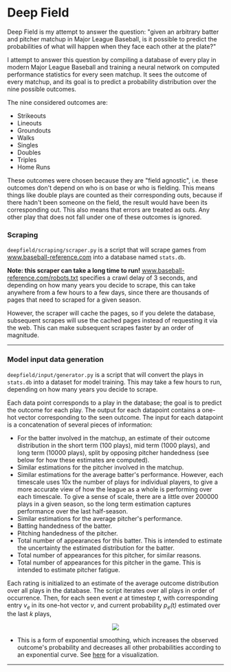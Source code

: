 # Deep Field
Deep Field is my attempt to answer the question: "given an arbitrary batter and pitcher matchup in Major League Baseball, is it possible to predict the probabilities of what will happen when they face each other at the plate?"

I attempt to answer this question by compiling a database of every play in modern Major League Baseball and training a neural network on computed performance statistics for every seen matchup. It sees the outcome of every matchup, and its goal is to predict a probability distribution over the nine possible outcomes.

The nine considered outcomes are:
* Strikeouts
* Lineouts
* Groundouts
* Walks
* Singles
* Doubles
* Triples
* Home Runs

These outcomes were chosen because they are "field agnostic", i.e. these outcomes don't depend on who is on base or who is fielding. This means things like double plays are counted as their corresponding outs, because if there hadn't been someone on the field, the result would have been its corresponding out. This also means that errors are treated as outs. Any other play that does not fall under one of these outcomes is ignored.

### Scraping
`deepfield/scraping/scraper.py` is a script that will scrape games from www.baseball-reference.com into a database named `stats.db`.

**Note: this scraper can take a long time to run!** www.baseball-reference.com/robots.txt specifies a crawl delay of 3 seconds, and depending on how many years you decide to scrape, this can take anywhere from a few hours to a few days, since there are thousands of pages that need to scraped for a given season.

However, the scraper will cache the pages, so if you delete the database, subsequent scrapes will use the cached pages instead of requesting it via the web. This can make subsequent scrapes faster by an order of magnitude.
___
### Model input data generation
`deepfield/input/generator.py` is a script that will convert the plays in `stats.db` into a dataset for model training. This may take a few hours to run, depending on how many years you decide to scrape.

Each data point corresponds to a play in the database; the goal is to predict the outcome for each play. The output for each datapoint contains a one-hot vector corresponding to the seen outcome. The input for each datapoint is a concatenation of several pieces of information:

* For the batter involved in the matchup, an estimate of their outcome distribution in the short term (100 plays), mid term (1000 plays), and long term (10000 plays), split by opposing pitcher handedness (see below for how these estimates are computed).
* Similar estimations for the pitcher involved in the matchup.
* Similar estimations for the average batter's performance. However, each timescale uses 10x the number of plays for individual players, to give a more accurate view of how the league as a whole is performing over each timescale. To give a sense of scale, there are a little over 200000 plays in a given season, so the long term estimation captures performance over the last half-season.
* Similar estimations for the average pitcher's performance.
* Batting handedness of the batter.
* Pitching handedness of the pitcher.
* Total number of appearances for this batter. This is intended to estimate the uncertainty the estimated distribution for the batter.
* Total number of appearances for this pitcher, for similar reasons.
* Total number of appearances for this pitcher in the game. This is intended to estimate pitcher fatigue.

Each rating is initialized to an estimate of the average outcome distribution over all plays in the database. The script iterates over all plays in order of occurrence. Then, for each seen event *e* at timestep *t*, with corresponding entry *v<sub>e</sub>* in its one-hot vector *v*, and current probability *p<sub>e</sub>(t)* estimated over the last *k* plays,

<p align="center">
    <img src="https://latex.codecogs.com/svg.latex?p_e(t%2B1)%3D\left\{\begin{array}{ll}1-e^{\ln(1-p_e(t))-\frac{1}{k}}%20%26\quad%20v_e%3D1%20\\e^{\ln(p_e(t))-\frac{1}{k}}%26\quad%20v_e%3D0\end{array}\right." />
</p>

* This is a form of exponential smoothing, which increases the observed outcome's probability and decreases all other probabilities according to an exponential curve. See [here](https://www.desmos.com/calculator/eqilnfnshh) for a visualization.

___